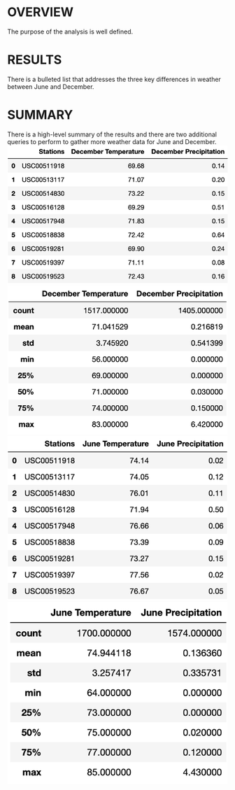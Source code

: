 # OVERVIEW

The purpose of the analysis is well defined.

# RESULTS

There is a bulleted list that addresses the three key differences in weather between June and December.

# SUMMARY

There is a high-level summary of the results and there are two additional queries to perform to gather more weather data for June and December.
<img src="https://github.com/yazhcodes/surfs_up/blob/main/Resources/Images/Dec_Station_Avgs.png"></img>
<img src="https://github.com/yazhcodes/surfs_up/blob/main/Resources/Images/Dec_Temp_Prcp.png"></img>
<img src="https://github.com/yazhcodes/surfs_up/blob/main/Resources/Images/Jun_Station_Avgs.png"></img>
<img src="https://github.com/yazhcodes/surfs_up/blob/main/Resources/Images/Jun_Temp_Prcp.png"></img>
